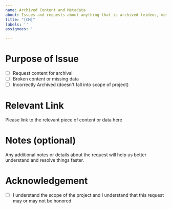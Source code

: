```yaml
---
name: Archived Content and Metadata
about: Issues and requests about anything that is archived (videos, metadata, etc.)
title: "[CM]"
labels: ''
assignees: ''

---
```


# Purpose of Issue
- [ ] Request content for archival
- [ ] Broken content or missing data
- [ ] Incorrectly Archived (doesn't fall into scope of project)

# Relevant Link
Please link to the relevant piece of content or data here

# Notes (optional)
Any additional notes or details about the request will help us better understand and resolve things faster.

# Acknowledgement
- [ ] I understand the scope of the project and I understand that this request may or may not be honored
